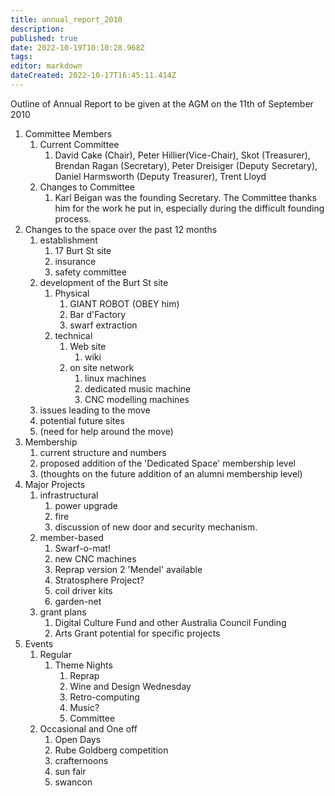 ```yaml
---
title: annual_report_2010
description: 
published: true
date: 2022-10-19T10:10:28.968Z
tags: 
editor: markdown
dateCreated: 2022-10-17T16:45:11.414Z
---
```


Outline of Annual Report to be given at the AGM on the 11th of September 2010

1.  Committee Members
    1.  Current Committee
        1.  David Cake (Chair), Peter Hillier(Vice-Chair), Skot (Treasurer), Brendan Ragan (Secretary), Peter Dreisiger (Deputy Secretary), Daniel Harmsworth (Deputy Treasurer), Trent Lloyd
    2.  Changes to Committee
        1.  Karl Beigan was the founding Secretary. The Committee thanks him for the work he put in, especially during the difficult founding process.
2.  Changes to the space over the past 12 months
    1.  establishment
        1.  17 Burt St site
        2.  insurance
        3.  safety committee
    2.  development of the Burt St site
        1.  Physical
            1.  GIANT ROBOT (OBEY him)
            2.  Bar d'Factory
            3.  swarf extraction
        2.  technical
            1.  Web site
                1.  wiki
            2.  on site network
                1.  linux machines
                2.  dedicated music machine
                3.  CNC modelling machines
    3.  issues leading to the move
    4.  potential future sites
    5.  (need for help around the move)
3.  Membership
    1.  current structure and numbers
    2.  proposed addition of the 'Dedicated Space' membership level
    3.  (thoughts on the future addition of an alumni membership level)
4.  Major Projects
    1.  infrastructural
        1.  power upgrade
        2.  fire
        3.  discussion of new door and security mechanism.
    2.  member-based
        1.  Swarf-o-mat!
        2.  new CNC machines
        3.  Reprap version 2 'Mendel' available
        4.  Stratosphere Project?
        5.  coil driver kits
        6.  garden-net
    3.  grant plans
        1.  Digital Culture Fund and other Australia Council Funding
        2.  Arts Grant potential for specific projects
5.  Events
    1.  Regular
        1.  Theme Nights
            1.  Reprap
            2.  Wine and Design Wednesday
            3.  Retro-computing
            4.  Music?
            5.  Committee
    2.  Occasional and One off
        1.  Open Days
        2.  Rube Goldberg competition
        3.  crafternoons
        4.  sun fair
        5.  swancon

